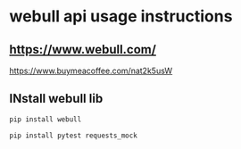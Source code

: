 # webull api usage instructions

## https://www.webull.com/

https://www.buymeacoffee.com/nat2k5usW

## INstall webull lib

```bash
pip install webull

pip install pytest requests_mock
```

